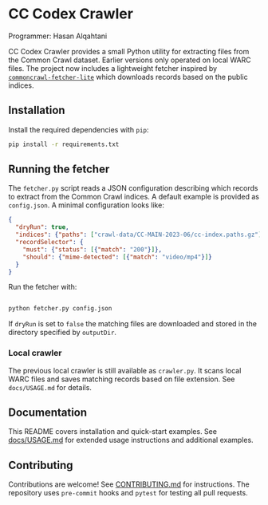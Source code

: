 # CC Codex Crawler

Programmer: Hasan Alqahtani

CC Codex Crawler provides a small Python utility for extracting files from the
Common Crawl dataset.  Earlier versions only operated on local WARC files.
The project now includes a lightweight fetcher inspired by
[`commoncrawl-fetcher-lite`](https://github.com/tballison/commoncrawl-fetcher-lite)
which downloads records based on the public indices.

## Installation

Install the required dependencies with `pip`:

```bash
pip install -r requirements.txt
```

## Running the fetcher

The `fetcher.py` script reads a JSON configuration describing which records to
extract from the Common Crawl indices. A default example is provided as
`config.json`. A minimal configuration looks like:


```json
{
  "dryRun": true,
  "indices": {"paths": ["crawl-data/CC-MAIN-2023-06/cc-index.paths.gz"]},
  "recordSelector": {
    "must": {"status": [{"match": "200"}]},
    "should": {"mime-detected": [{"match": "video/mp4"}]}
  }
}
```

Run the fetcher with:

```bash

python fetcher.py config.json

```

If `dryRun` is set to `false` the matching files are downloaded and stored in
the directory specified by `outputDir`.



### Local crawler

The previous local crawler is still available as `crawler.py`. It scans local
WARC files and saves matching records based on file extension. See
`docs/USAGE.md` for details.


## Documentation

This README covers installation and quick-start examples. See
[docs/USAGE.md](docs/USAGE.md) for extended usage instructions and additional
examples.

## Contributing

Contributions are welcome! See [CONTRIBUTING.md](CONTRIBUTING.md) for
instructions. The repository uses `pre-commit` hooks and `pytest` for testing
all pull requests.
